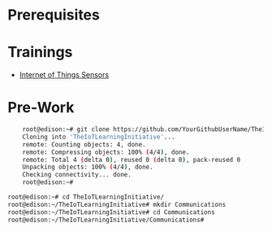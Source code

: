 # Prerequisites

# Trainings

- [Internet of Things Sensors](https://theiotlearninginitiative.gitbooks.io/internetofthingssensors/content/)

# Pre-Work

```sh
    root@edison:~# git clone https://github.com/YourGithubUserName/TheIoTLearningInitiative.git
    Cloning into 'TheIoTLearningInitiative'...
    remote: Counting objects: 4, done.
    remote: Compressing objects: 100% (4/4), done.
    remote: Total 4 (delta 0), reused 0 (delta 0), pack-reused 0
    Unpacking objects: 100% (4/4), done.
    Checking connectivity... done.
    root@edison:~#
```

```sh
root@edison:~# cd TheIoTLearningInitiative/
root@edison:~/TheIoTLearningInitiative# mkdir Communications
root@edison:~/TheIoTLearningInitiative# cd Communications
root@edison:~/TheIoTLearningInitiative/Communications# 
```
